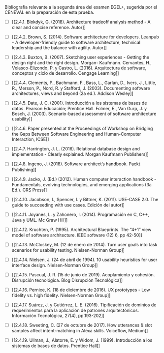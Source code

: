 Bibliografia relevante a la segunda área del examen EGEL+, sugerida por el CENEVAL en la preparación de esta prueba.
- [ ] [[2.4.1. Blokdyk, G. (2018). Architecture tradeoff analysis method - A clear and concise reference. Autor]]
- [ ] [[2.4.2. Brown, S. (2014). Software architecture for developers. Leanpub - A developer-friendly guide to software architecture, technical leadership and the balance with agility. Autor]]
- [ ] [[2.4.3. Buxton, B. (2007). Sketching user experiences - Getting the design right and the right design. Morgan- Kaufmann. Cervantes, H., Velasco-Elizondo, P. y Castro, L. (2016). Arquitectura de software, conceptos y ciclo de desarrollo. Cengage Learning]]
- [ ] [[2.4.4. Clements, P., Bachmann, F., Bass, L., Garlan, D., Ivers, J., Little, R., Merson, P., Nord, R. y Stafford, J. (2003). Documenting software architectures, views and beyond (2a ed.). Addison Wesley]]
- [ ] [[2.4.5. Date, J. C. (2001). Introducción a los sistemas de bases de datos. Pearson Educación; Prentice Hall. Folmer, E., Van Gurp, J. y Bosch, J. (2003). Scenario-based assessment of software architecture usability]]
- [ ] [[2.4.6. Paper presented at the Proceedings of Workshop on Bridging the Gaps Between Software Engineering and Human-Computer Interaction, ICSE]]
- [ ] [[2.4.7. Harrington, J. L. (2016). Relational database design and implementation - Clearly explained. Morgan Kaufmann Publishers]]
- [ ] [[2.4.8. Ingeno, J. (2018). Software architect’s handbook. Packt Publishing]]
- [ ] [[2.4.9. Jacko, J. (Ed.) (2012). Human computer interaction handbook - Fundamentals, evolving technologies, and emerging applications (3a Ed.). CRS Press]]
- [ ] [[2.4.10. Jacobson, I., Spencer, I. y Bittner, K. (2011). USE-CASE 2.0. The guide to succeeding with use cases. Edición del autor]]
- [ ] [[2.4.11. Joyanes, L. y Zahonero, I. (2014). Programación en C, C++, Java y UML. Mc Graw Hill]]
- [ ] [[2.4.12. Kruchten, P. (1995). Architectural Blueprints. The “4+1” view model of software architecture. IEEE software (12) 6, pp 42-50]]
- [ ] [[2.4.13. McCloskey, M. (12 de enero de 2014). Turn user goals into task scenarios for usability testing. Nielsen-Norman Group]]
- [ ] [[2.4.14. Nielsen, J. (24 de abril de 1994). 10 usability heuristics for user interface design. Nielsen-Norman Group]]
- [ ] [[2.4.15. Pascual, J. R. (15 de junio de 2019). Acoplamiento y cohesión. Disrupción tecnológica. Blog Disrupción Tecnológica]]
- [ ] [[2.4.16. Pernice, K. (18 de diciembre de 2016). UX prototypes - Low fidelity vs. high fidelity. Nielsen-Norman Group]]
- [ ] [[2.4.17. Suárez, J. y Gutiérrez, L. E. (2016). Tipificación de dominios de requerimientos para la aplicación de patrones arquitectónicos. Información Tecnológica, 27(4), pp.193-202]]
- [ ] [[2.4.18. Sweeting, C. (27 de octubre de 2017). How utterances & slot samples affect intent-matching in Alexa skills. Voiceflow, Medium]]
- [ ] [[2.4.19. Ullman, J., Alatorre, E. y Widom, J. (1999). Introducción a los sistemas de bases de datos. Prentice Hall]]


